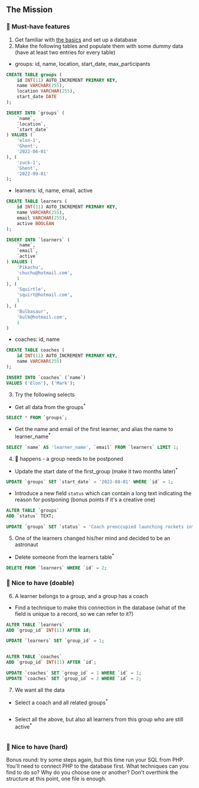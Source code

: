 ## The Mission

### 🌱 Must-have features

1. Get familiar with [the basics](./SQL-basics.md) and set up a database
2. Make the following tables and populate them with some dummy data (have at least two entries for every table)
    

- groups: id, name, location, start_date, max_participants
```sql
CREATE TABLE groups (
    id INT(11) AUTO_INCREMENT PRIMARY KEY,
    name VARCHAR(255),
    location VARCHAR(255),
    start_date DATE
);

INSERT INTO `groups` (
    `name`,
    `location`,
    `start_date`
) VALUES (
    'elon-1',
    'Ghent',
    '2022-06-01'
), (
    'zuck-1',
    'Ghent',
    '2022-09-01'
);
```

- learners: id, name, email, active
```sql
CREATE TABLE learners (
    id INT(11) AUTO_INCREMENT PRIMARY KEY,
    name VARCHAR(255),
    email VARCHAR(255),
    active BOOLEAN
);

INSERT INTO `learners` (
    `name`,
    `email`,
    `active`
) VALUES (
    'Pikachu',
    'chuchu@hotmail.com',
    1
), (
    'Squirtle',
    'squirt@hotmail.com',
    1
), (
    'Bulbasaur',
    'bulb@hotmail.com',
    1
)
```

- coaches: id, name
```sql
CREATE TABLE coaches (
    id INT(11) AUTO_INCREMENT PRIMARY KEY,
    name VARCHAR(255)
);

INSERT INTO `coaches` (`name`)
VALUES ('Elon'), ('Mark');
```

3. Try the following selects

- Get all data from the groups<sup>\*</sup>
```sql
SELECT * FROM `groups`;
```

- Get the name and email of the first learner, and alias the name to learner_name<sup>\*</sup>
```sql
SELECT `name` AS 'learner_name', `email` FROM `learners` LIMIT 1;
```

4. 💩 happens - a group needs to be postponed
- Update the start date of the first_group (make it two months later)<sup>\*</sup>
```sql
UPDATE `groups` SET `start_date` = '2022-08-01' WHERE `id` = 1;
```

- Introduce a new field `status` which can contain a long text indicating the reason for postponing (bonus points if it's a creative one)
```sql
ALTER TABLE `groups`
ADD `status` TEXT;

UPDATE `groups` SET `status` = 'Coach preoccupied launching rockets into space' WHERE `id` = 1;
```

5. One of the learners changed his/her mind and decided to be an astronaut

- Delete someone from the learners table<sup>\*</sup>
```sql
DELETE FROM `learners` WHERE `id` = 2;
```

### 🌼 Nice to have (doable)

6. A learner belongs to a group, and a group has a coach

- Find a technique to make this connection in the database (what of the field is unique to a record, so we can refer to it?)
```sql
ALTER TABLE `learners`
ADD `group_id` INT(11) AFTER id;

UPDATE `learners` SET `group_id` = 1;


ALTER TABLE `coaches`
ADD `group_id` INT(11) AFTER `id`;

UPDATE `coaches` SET `group_id` = 1 WHERE `id` = 1;
UPDATE `coaches` SET `group_id` = 2 WHERE `id` = 2;
```

7. We want all the data

- Select a coach and all related groups<sup>\*</sup>
```sql
```

- Select all the above, but also all learners from this group who are still active<sup>\*</sup>
```sql
```

### 🌳 Nice to have (hard)

Bonus round: try some steps again, but this time run your SQL from PHP.
You'll need to connect PHP to the database first. What techniques can you find to do so? Why do you choose one or another? Don't overthink the structure at this point, one file is enough.

